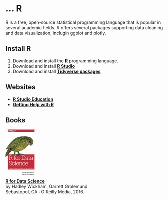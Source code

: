 # ... R
R is a free, open-source statistical programming language that is popular in several academic fields. R offers several packages supporting data cleaning and data visualization, inclugin ggplot and plotly. 

## Install R
1. Download and install the __[R](https://cran.case.edu/)__ programming language.
2. Download and install __[R Studio](https://posit.co)__
3. Download and install __[Tidyverse packages](https://www.tidyverse.org/packages/)__

## Websites
* __[R Studio Education](https://education.rstudio.com/)__
* __[Getting Help with R](https://www.r-project.org/help.html)__

## Books
![R for Data Science cover](images/Cover_RForDataScience_small.png)  
__[R for Data Science](https://library-ohio-state-edu.proxy.lib.ohio-state.edu/record=b9493427~S7)__    
by Hadley Wickham, Garrett Grolemund  
Sebastopol, CA : O'Reilly Media, 2016.


